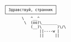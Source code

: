 ---
---

<div class="center-self">

    ┌──────────────────────┐
    │ Здравствуй, странник │
    └──────────────────────┘
            \   ^__^
             \  (oo)\_______
                (__)\       )\/\
                    ||----w |
                    ||     ||

</div>
